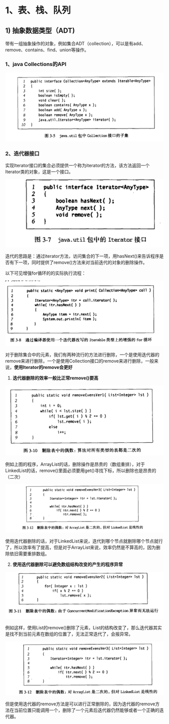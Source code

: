 # 1、表、栈、队列

## 1) 抽象数据类型（ADT)

带有一组抽象操作的对象，例如集合ADT（collection），可以是有add、remove、contains、find、union等操作。

### 1、java Collections的API

![image-20221121030406144](./images/1.数据结构与算法笔记/image-20221121030406144.png)

### 2、迭代器接口

实现Iterator接口的集合必须提供一个称为iterator的方法，该方法返回一个Iterator类的对象，这是一个接口。

![image-20221121030710408](./images/1.数据结构与算法笔记/image-20221121030710408.png)

迭代的思路是：通过iterator方法，访问集合的下一项，用hasNext()来告诉程序是否有下一项，同时提供了remove()方法来对当前迭代的对象的删除操作。

以下可见增强for循环的的实际执行流程：

![image-20221121031135821](./images/1.数据结构与算法笔记/image-20221121031135821.png)

对于删除集合中的元素，我们有两种流行的方法进行删除，一个是使用迭代器的remove来进行删除，一个是使用Collection接口的remove来进行删除，一般来说，**使用Iterator的remove会更好**

1. **迭代器删除的效率一般比正常remove()要高**

![image-20221121032124706](./images/1.数据结构与算法笔记/image-20221121032124706.png)

​	例如上图的程序，ArrayList的话，删除操作是昂贵的（数组重排），对于LinkedList的话，remove()里面必须要用get()寻找下标，所以删除也是昂贵的（二次）

![image-20221121032646774](./images/1.数据结构与算法笔记/image-20221121032646774.png)

使用迭代器删除的话，对于LinkedList来说，迭代到哪个节点就删除哪个节点就行了，所以效率有了提高，但是对于ArrayList来说，效率仍然是不算高的，因为删除依旧需要重排数组。

2. **使用迭代器删除可以避免数组结构改变的产生的程序异常**

![image-20221121033949754](./images/1.数据结构与算法笔记/image-20221121033949754.png)

例如这样，使用List的remove()删除了元素，List的结构改变了，那么迭代器其实是找不到当前元素在数组的位置了，无法正常迭代了，会报异常。

![image-20221121034008823](./images/1.数据结构与算法笔记/image-20221121034008823.png)

但是使用迭代器的remove方法是可以进行正常删除的，因为迭代器的remove方法在当前位置只能调用一个，删除了一个元素后迭代器仍然能够或者一个正确的迭代器。